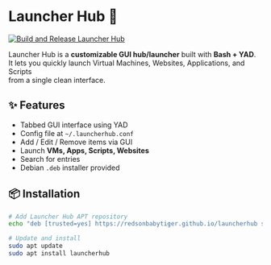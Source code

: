 # Launcher Hub 🚀

[![Build and Release Launcher Hub](https://github.com/Redsonbabytiger/Launcher-Hub/actions/workflows/deb-build.yml/badge.svg)](https://github.com/Redsonbabytiger/Launcher-Hub/actions/workflows/deb-build.yml)

Launcher Hub is a **customizable GUI hub/launcher** built with **Bash + YAD**.  
It lets you quickly launch Virtual Machines, Websites, Applications, and Scripts  
from a single clean interface.  

## ✨ Features
- Tabbed GUI interface using YAD
- Config file at `~/.launcherhub.conf`
- Add / Edit / Remove items via GUI
- Launch **VMs, Apps, Scripts, Websites**
- Search for entries
- Debian `.deb` installer provided

## 📦 Installation
```bash
# Add Launcher Hub APT repository
echo "deb [trusted=yes] https://redsonbabytiger.github.io/launcherhub stable main" | sudo tee /etc/apt/sources.list.d/launcherhub.list

# Update and install
sudo apt update
sudo apt install launcherhub

